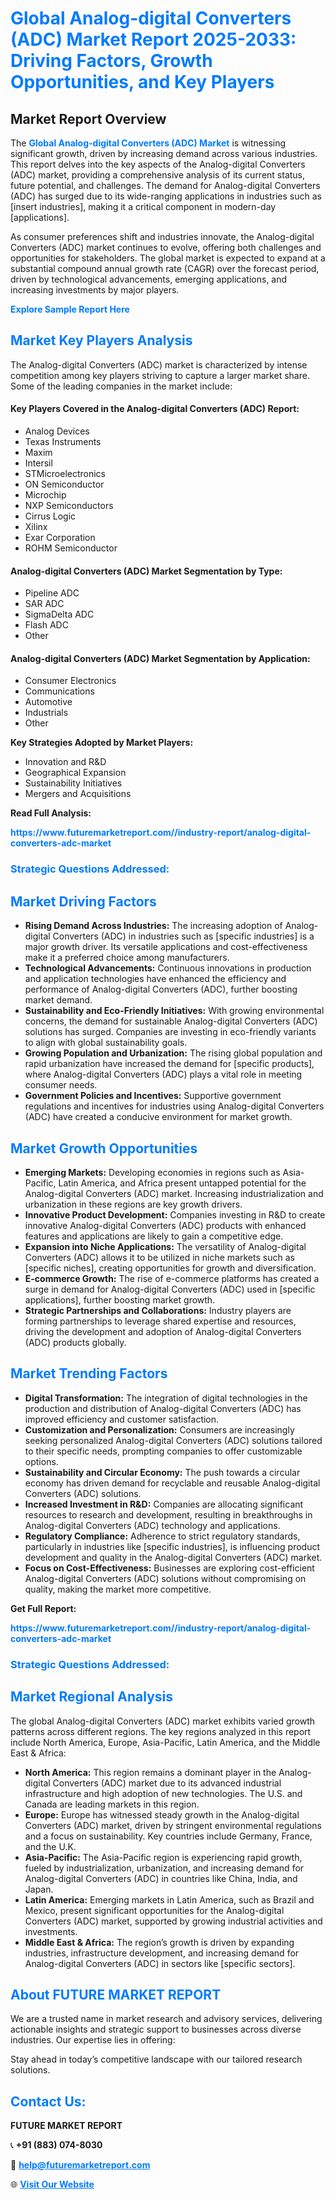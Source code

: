 <h1 style="color: #007BFF;">Global Analog-digital Converters (ADC) Market Report 2025-2033: Driving Factors, Growth Opportunities, and Key Players</h1>

<section id="overview">
<h2>Market Report Overview</h2>
<p>The <a href="https://www.futuremarketreport.com//industry-report/analog-digital-converters-adc-market" style="color: #007BFF; text-decoration: none;"><strong>Global Analog-digital Converters (ADC) Market</strong></a> is witnessing significant growth, driven by increasing demand across various industries. This report delves into the key aspects of the Analog-digital Converters (ADC) market, providing a comprehensive analysis of its current status, future potential, and challenges. The demand for Analog-digital Converters (ADC) has surged due to its wide-ranging applications in industries such as [insert industries], making it a critical component in modern-day [applications].</p>
<p>As consumer preferences shift and industries innovate, the Analog-digital Converters (ADC) market continues to evolve, offering both challenges and opportunities for stakeholders. The global market is expected to expand at a substantial compound annual growth rate (CAGR) over the forecast period, driven by technological advancements, emerging applications, and increasing investments by major players.</p>
</section>

<section id="overview">
<p><a href="https://www.futuremarketreport.com//request-sample/reportId=90849" style="color: #007BFF; text-decoration: none;"><strong>Explore Sample Report Here</strong></a></p>
</section>

<section id="key-players">
<h2 style="color: #007BFF;">Market Key Players Analysis</h2>
<p>The Analog-digital Converters (ADC) market is characterized by intense competition among key players striving to capture a larger market share. Some of the leading companies in the market include:</p>
<h4>Key Players Covered in the Analog-digital Converters (ADC) Report:</h4>
<ul><li>Analog Devices</li><li>Texas Instruments</li><li>Maxim</li><li>Intersil</li><li>STMicroelectronics</li><li>ON Semiconductor</li><li>Microchip</li><li>NXP Semiconductors</li><li>Cirrus Logic</li><li>Xilinx</li><li>Exar Corporation</li><li>ROHM Semiconductor</li></ul>
<h4>Analog-digital Converters (ADC) Market Segmentation by Type:</h4>
<ul><li>Pipeline ADC</li><li>SAR ADC</li><li>SigmaDelta ADC</li><li>Flash ADC</li><li>Other</li></ul>

<h4>Analog-digital Converters (ADC) Market Segmentation by Application:</h4>
<ul><li>Consumer Electronics</li><li>Communications</li><li>Automotive</li><li>Industrials</li><li>Other</li></ul>
<p><strong>Key Strategies Adopted by Market Players:</strong></p>
<ul>
<li>Innovation and R&D</li>
<li>Geographical Expansion</li>
<li>Sustainability Initiatives</li>
<li>Mergers and Acquisitions</li>
</ul>
</section>

<section>
<p><strong>Read Full Analysis: </strong></p><a href="https://www.futuremarketreport.com//industry-report/analog-digital-converters-adc-market" style="color: #007BFF; text-decoration: none;"><strong>https://www.futuremarketreport.com//industry-report/analog-digital-converters-adc-market</strong></a>
<h3 style="color: #007BFF;">Strategic Questions Addressed:</h3>
</section>

<section id="driving-factors">
<h2 style="color: #007BFF;">Market Driving Factors</h2>
<ul>
<li><strong>Rising Demand Across Industries:</strong> The increasing adoption of Analog-digital Converters (ADC) in industries such as [specific industries] is a major growth driver. Its versatile applications and cost-effectiveness make it a preferred choice among manufacturers.</li>
<li><strong>Technological Advancements:</strong> Continuous innovations in production and application technologies have enhanced the efficiency and performance of Analog-digital Converters (ADC), further boosting market demand.</li>
<li><strong>Sustainability and Eco-Friendly Initiatives:</strong> With growing environmental concerns, the demand for sustainable Analog-digital Converters (ADC) solutions has surged. Companies are investing in eco-friendly variants to align with global sustainability goals.</li>
<li><strong>Growing Population and Urbanization:</strong> The rising global population and rapid urbanization have increased the demand for [specific products], where Analog-digital Converters (ADC) plays a vital role in meeting consumer needs.</li>
<li><strong>Government Policies and Incentives:</strong> Supportive government regulations and incentives for industries using Analog-digital Converters (ADC) have created a conducive environment for market growth.</li>
</ul>
</section>

<section id="growth-opportunities">
<h2 style="color: #007BFF;">Market Growth Opportunities</h2>
<ul>
<li><strong>Emerging Markets:</strong> Developing economies in regions such as Asia-Pacific, Latin America, and Africa present untapped potential for the Analog-digital Converters (ADC) market. Increasing industrialization and urbanization in these regions are key growth drivers.</li>
<li><strong>Innovative Product Development:</strong> Companies investing in R&D to create innovative Analog-digital Converters (ADC) products with enhanced features and applications are likely to gain a competitive edge.</li>
<li><strong>Expansion into Niche Applications:</strong> The versatility of Analog-digital Converters (ADC) allows it to be utilized in niche markets such as [specific niches], creating opportunities for growth and diversification.</li>
<li><strong>E-commerce Growth:</strong> The rise of e-commerce platforms has created a surge in demand for Analog-digital Converters (ADC) used in [specific applications], further boosting market growth.</li>
<li><strong>Strategic Partnerships and Collaborations:</strong> Industry players are forming partnerships to leverage shared expertise and resources, driving the development and adoption of Analog-digital Converters (ADC) products globally.</li>
</ul>
</section>

<section id="trending-factors">
<h2 style="color: #007BFF;">Market Trending Factors</h2>
<ul>
<li><strong>Digital Transformation:</strong> The integration of digital technologies in the production and distribution of Analog-digital Converters (ADC) has improved efficiency and customer satisfaction.</li>
<li><strong>Customization and Personalization:</strong> Consumers are increasingly seeking personalized Analog-digital Converters (ADC) solutions tailored to their specific needs, prompting companies to offer customizable options.</li>
<li><strong>Sustainability and Circular Economy:</strong> The push towards a circular economy has driven demand for recyclable and reusable Analog-digital Converters (ADC) solutions.</li>
<li><strong>Increased Investment in R&D:</strong> Companies are allocating significant resources to research and development, resulting in breakthroughs in Analog-digital Converters (ADC) technology and applications.</li>
<li><strong>Regulatory Compliance:</strong> Adherence to strict regulatory standards, particularly in industries like [specific industries], is influencing product development and quality in the Analog-digital Converters (ADC) market.</li>
<li><strong>Focus on Cost-Effectiveness:</strong> Businesses are exploring cost-efficient Analog-digital Converters (ADC) solutions without compromising on quality, making the market more competitive.</li>
</ul>
</section>

<section>
<p><strong>Get Full Report: </strong></p><a href="https://www.futuremarketreport.com//industry-report/analog-digital-converters-adc-market" style="color: #007BFF; text-decoration: none;"><strong>https://www.futuremarketreport.com//industry-report/analog-digital-converters-adc-market</strong></a>
<h3 style="color: #007BFF;">Strategic Questions Addressed:</h3>
</section>


<section id="regional-analysis">
<h2 style="color: #007BFF;">Market Regional Analysis</h2>
<p>The global Analog-digital Converters (ADC) market exhibits varied growth patterns across different regions. The key regions analyzed in this report include North America, Europe, Asia-Pacific, Latin America, and the Middle East & Africa:</p>
<ul>
<li><strong>North America:</strong> This region remains a dominant player in the Analog-digital Converters (ADC) market due to its advanced industrial infrastructure and high adoption of new technologies. The U.S. and Canada are leading markets in this region.</li>
<li><strong>Europe:</strong> Europe has witnessed steady growth in the Analog-digital Converters (ADC) market, driven by stringent environmental regulations and a focus on sustainability. Key countries include Germany, France, and the U.K.</li>
<li><strong>Asia-Pacific:</strong> The Asia-Pacific region is experiencing rapid growth, fueled by industrialization, urbanization, and increasing demand for Analog-digital Converters (ADC) in countries like China, India, and Japan.</li>
<li><strong>Latin America:</strong> Emerging markets in Latin America, such as Brazil and Mexico, present significant opportunities for the Analog-digital Converters (ADC) market, supported by growing industrial activities and investments.</li>
<li><strong>Middle East & Africa:</strong> The region’s growth is driven by expanding industries, infrastructure development, and increasing demand for Analog-digital Converters (ADC) in sectors like [specific sectors].</li>
</ul>
</section>

<footer>
<h2 style="color: #007BFF;">About FUTURE MARKET REPORT</h2>
<p>We are a trusted name in market research and advisory services, delivering actionable insights and strategic support to businesses across diverse industries. Our expertise lies in offering:</p>

<p>Stay ahead in today’s competitive landscape with our tailored research solutions.</p>

<h2 style="color: #007BFF;">Contact Us:</h2>
<p><strong>FUTURE MARKET REPORT</strong></p>
<p>📞 <strong>+91 (883) 074-8030</strong></p>
<p>📧 <strong><a href="mailto:help@futuremarketreport.com" style="color: #007BFF;">help@futuremarketreport.com</a></strong></p>
<p>🌐 <strong><a href="https://www.futuremarketreport.com/" style="color: #007BFF;">Visit Our Website</a></strong></p>
</footer>